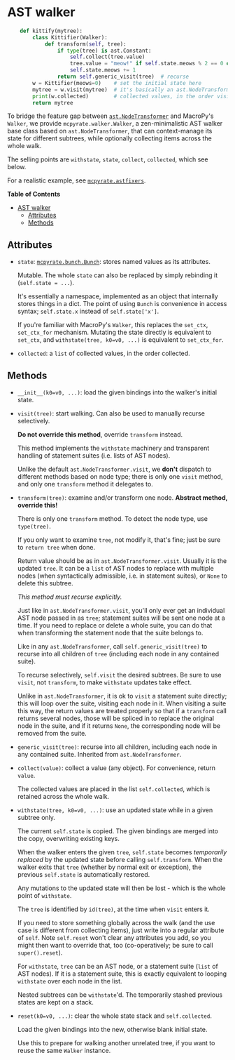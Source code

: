 # AST walker

```python
    def kittify(mytree):
        class Kittifier(Walker):
            def transform(self, tree):
                if type(tree) is ast.Constant:
                    self.collect(tree.value)
                    tree.value = "meow!" if self.state.meows % 2 == 0 else "miaow!"
                    self.state.meows += 1
                return self.generic_visit(tree)  # recurse
        w = Kittifier(meows=0)    # set the initial state here
        mytree = w.visit(mytree)  # it's basically an ast.NodeTransformer
        print(w.collected)        # collected values, in the order visited
        return mytree
```

To bridge the feature gap between
[`ast.NodeTransformer`](https://docs.python.org/3/library/ast.html#ast.NodeTransformer)
and MacroPy's `Walker`, we provide `mcpyrate.walker.Walker`, a zen-minimalistic
AST walker base class based on `ast.NodeTransformer`, that can context-manage
its state for different subtrees, while optionally collecting items across the
whole walk.

The selling points are `withstate`, `state`, `collect`, `collected`, which see below.

For a realistic example, see [`mcpyrate.astfixers`](mcpyrate/astfixers.py).

<!-- markdown-toc start - Don't edit this section. Run M-x markdown-toc-refresh-toc -->
**Table of Contents**

- [AST walker](#ast-walker)
    - [Attributes](#attributes)
    - [Methods](#methods)

<!-- markdown-toc end -->


## Attributes

 - `state`: [`mcpyrate.bunch.Bunch`](mcpyrate/bunch.py): stores named values as its attributes.

   Mutable. The whole `state` can also be replaced by simply rebinding it
   (`self.state = ...`).

   It's essentially a namespace, implemented as an object that internally stores
   things in a dict. The point of using `Bunch` is convenience in access syntax;
   `self.state.x` instead of `self.state['x']`.

   If you're familiar with MacroPy's `Walker`, this replaces the `set_ctx`,
   `set_ctx_for` mechanism. Mutating the state directly is equivalent to
   `set_ctx`, and `withstate(tree, k0=v0, ...)` is equivalent to `set_ctx_for`.

 - `collected`: a `list` of collected values, in the order collected.


## Methods

 - `__init__(k0=v0, ...)`: load the given bindings into the walker's initial state.

 - `visit(tree)`: start walking. Can also be used to manually recurse selectively.

   **Do not override this method**, override `transform` instead.

   This method implements the `withstate` machinery and transparent
   handling of statement suites (i.e. lists of AST nodes).

   Unlike the default `ast.NodeTransformer.visit`, we **don't** dispatch
   to different methods based on node type; there is only one `visit`
   method, and only one `transform` method it delegates to.

 - `transform(tree)`: examine and/or transform one node. **Abstract method, override this!**

   There is only one `transform` method. To detect the node type, use `type(tree)`.

   If you only want to examine `tree`, not modify it, that's fine;
   just be sure to `return tree` when done.

   Return value should be as in `ast.NodeTransformer.visit`. Usually it is the
   updated `tree`. It can be a `list` of AST nodes to replace with multiple
   nodes (when syntactically admissible, i.e. in statement suites), or `None`
   to delete this subtree.

   *This method must recurse explicitly.*

   Just like in `ast.NodeTransformer.visit`, you'll only ever get an individual
   AST node passed in as `tree`; statement suites will be sent one node at a time.
   If you need to replace or delete a whole suite, you can do that when transforming
   the statement node that the suite belongs to.

   Like in any `ast.NodeTransformer`, call `self.generic_visit(tree)` to
   recurse into all children of `tree` (including each node in any contained suite).

   To recurse selectively, `self.visit` the desired subtrees. Be sure to use `visit`,
   not `transform`, to make `withstate` updates take effect.
   
   Unlike in `ast.NodeTransformer`, it is ok to `visit` a statement suite directly;
   this will loop over the suite, visiting each node in it. When visiting a suite
   this way, the return values are treated properly so that if a `transform` call
   returns several nodes, those will be spliced in to replace the original node in
   the suite, and if it returns `None`, the corresponding node will be removed
   from the suite.

 - `generic_visit(tree)`: recurse into all children, including each node in any
   contained suite. Inherited from `ast.NodeTransformer`.

 - `collect(value)`: collect a value (any object). For convenience, return `value`.

   The collected values are placed in the list `self.collected`, which is
   retained across the whole walk.

 - `withstate(tree, k0=v0, ...)`: use an updated state while in a given subtree only.

   The current `self.state` is copied. The given bindings are merged into the
   copy, overwriting existing keys.

   When the walker enters the given `tree`, `self.state` becomes
   *temporarily replaced* by the updated state before calling `self.transform`.
   When the walker exits that `tree` (whether by normal exit or exception),
   the previous `self.state` is automatically restored.

   Any mutations to the updated state will then be lost - which is the
   whole point of `withstate`.

   The `tree` is identified by `id(tree)`, at the time when `visit` enters it.

   If you need to store something globally across the walk (and the use case
   is different from collecting items), just write into a regular attribute of
   `self`. Note `self.reset` won't clear any attributes you add, so you might
   then want to override that, too (co-operatively; be sure to call
   `super().reset`).

   For `withstate`, `tree` can be an AST node, or a statement suite (`list` of
   AST nodes). If it is a statement suite, this is exactly equivalent to
   looping `withstate` over each node in the list.

   Nested subtrees can be `withstate`'d. The temporarily stashed previous
   states are kept on a stack.

 - `reset(k0=v0, ...)`: clear the whole state stack and `self.collected`.

   Load the given bindings into the new, otherwise blank initial state. 

   Use this to prepare for walking another unrelated tree, if you want to
   reuse the same `Walker` instance.
